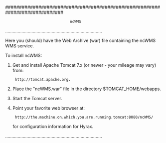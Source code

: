 #############################################################################

                                 ncWMS

.............................................................................


Here you (should) have the Web Archive (war) file containing the ncWMS
WMS service.

To install ncWMS:

1) Get and install Apache Tomcat 7.x (or newer - your mileage may vary) from:

        http://tomcat.apache.org.


3) Place the "ncWMS.war" file in the directory $TOMCAT_HOME/webapps.


4) Start the Tomcat server.


5) Point your favorite web browser at:

        http://the.machine.on.which.you.are.running.tomcat:8080/ncWMS/

   for configuration information for Hyrax.


.............................................................................
